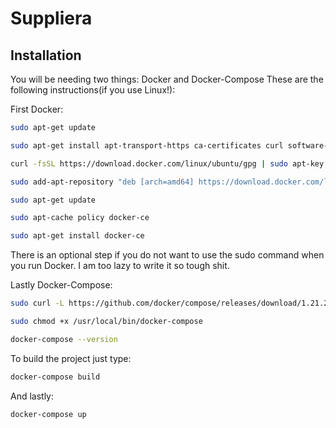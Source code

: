 # Suppliera

## Installation

You will be needing two things: Docker and Docker-Compose
These are the following instructions(if you use Linux!):

First Docker:
```bash
sudo apt-get update

sudo apt-get install apt-transport-https ca-certificates curl software-properties-common

curl -fsSL https://download.docker.com/linux/ubuntu/gpg | sudo apt-key add -

sudo add-apt-repository "deb [arch=amd64] https://download.docker.com/linux/ubuntu bionic stable"

sudo apt-get update

sudo apt-cache policy docker-ce

sudo apt-get install docker-ce
```

There is an optional step if you do not want to use the sudo command when you run Docker.
I am too lazy to write it so tough shit.

Lastly Docker-Compose:
```bash
sudo curl -L https://github.com/docker/compose/releases/download/1.21.2/docker-compose-`uname -s`-`uname -m` -o /usr/local/bin/docker-compose

sudo chmod +x /usr/local/bin/docker-compose

docker-compose --version
```

To build the project just type:

```bash
docker-compose build
```

And lastly:

```bash
docker-compose up
```